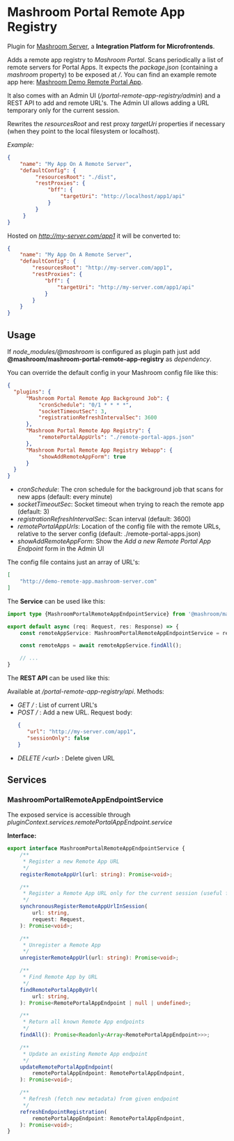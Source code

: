 
# Mashroom Portal Remote App Registry

Plugin for [Mashroom Server](https://www.mashroom-server.com), a **Integration Platform for Microfrontends**.

Adds a remote app registry to _Mashroom Portal_. Scans periodically a list of remote servers for Portal Apps.
It expects the _package.json_ (containing a _mashroom_ property) to be exposed at _/_. You can find an example
remote app here: [Mashroom Demo Remote Portal App](https://github.com/nonblocking/mashroom-demo-remote-portal-app).

It also comes with an Admin UI (_/portal-remote-app-registry/admin_) and a REST API to add and remote URL's. The Admin UI allows adding a URL
temporary only for the current session.

Rewrites the _resourcesRoot_ and rest proxy _targetUri_ properties if necessary (when they point to the local filesystem or localhost).

*Example:*

```json
{
    "name": "My App On A Remote Server",
    "defaultConfig": {
         "resourcesRoot": "./dist",
         "restProxies": {
             "bff": {
                 "targetUri": "http://localhost/app1/api"
             }
         }
     }
}

```

Hosted on _http://my-server.com/app1_ it will be converted to:

```json
{
    "name": "My App On A Remote Server",
    "defaultConfig": {
        "resourcesRoot": "http://my-server.com/app1",
        "restProxies": {
            "bff": {
                "targetUri": "http://my-server.com/app1/api"
            }
        }
    }
}
```

## Usage

If *node_modules/@mashroom* is configured as plugin path just add **@mashroom/mashroom-portal-remote-app-registry** as *dependency*.

You can override the default config in your Mashroom config file like this:

```json
{
  "plugins": {
      "Mashroom Portal Remote App Background Job": {
          "cronSchedule": "0/1 * * * *",
          "socketTimeoutSec": 3,
          "registrationRefreshIntervalSec": 3600
      },
      "Mashroom Portal Remote App Registry": {
          "remotePortalAppUrls": "./remote-portal-apps.json"
      },
      "Mashroom Portal Remote App Registry Webapp": {
          "showAddRemoteAppForm": true
      }
  }
}
```

 * _cronSchedule_: The cron schedule for the background job that scans for new apps (default: every minute)
 * _socketTimeoutSec_: Socket timeout when trying to reach the remote app (default: 3)
 * _registrationRefreshIntervalSec_: Scan interval (default: 3600)
 * _remotePortalAppUrls_: Location of the config file with the remote URLs, relative to the server config (default: ./remote-portal-apps.json)
 * _showAddRemoteAppForm_: Show the *Add a new Remote Portal App Endpoint* form in the Admin UI

The config file contains just an array of URL's:

```json
[
    "http://demo-remote-app.mashroom-server.com"
]
```

The **Service** can be used like this:

```ts
import type {MashroomPortalRemoteAppEndpointService} from '@mashroom/mashroom-portal-remote-app-registry/type-definitions';

export default async (req: Request, res: Response) => {
    const remoteAppService: MashroomPortalRemoteAppEndpointService = req.pluginContext.services.remotePortalAppEndpoint.service;

    const remoteApps = await remoteAppService.findAll();

    // ...
}
```

The **REST API** can be used like this:

Available at _/portal-remote-app-registry/api_. Methods:

 * _GET /_ : List of current URL's
 * _POST /_ : Add a new URL. Request body:
    ```json
    {
       "url": "http://my-server.com/app1",
       "sessionOnly": false
    }
    ```
 * _DELETE /&lt;url&gt;_ : Delete given URL

## Services

### MashroomPortalRemoteAppEndpointService

The exposed service is accessible through _pluginContext.services.remotePortalAppEndpoint.service_

**Interface:**

```ts
export interface MashroomPortalRemoteAppEndpointService {
    /**
     * Register a new Remote App URL
     */
    registerRemoteAppUrl(url: string): Promise<void>;

    /**
     * Register a Remote App URL only for the current session (useful for testing)
     */
    synchronousRegisterRemoteAppUrlInSession(
        url: string,
        request: Request,
    ): Promise<void>;

    /**
     * Unregister a Remote App
     */
    unregisterRemoteAppUrl(url: string): Promise<void>;

    /**
     * Find Remote App by URL
     */
    findRemotePortalAppByUrl(
        url: string,
    ): Promise<RemotePortalAppEndpoint | null | undefined>;

    /**
     * Return all known Remote App endpoints
     */
    findAll(): Promise<Readonly<Array<RemotePortalAppEndpoint>>>;

    /**
     * Update an existing Remote App endpoint
     */
    updateRemotePortalAppEndpoint(
        remotePortalAppEndpoint: RemotePortalAppEndpoint,
    ): Promise<void>;

    /**
     * Refresh (fetch new metadata) from given endpoint
     */
    refreshEndpointRegistration(
        remotePortalAppEndpoint: RemotePortalAppEndpoint,
    ): Promise<void>;
}
```
